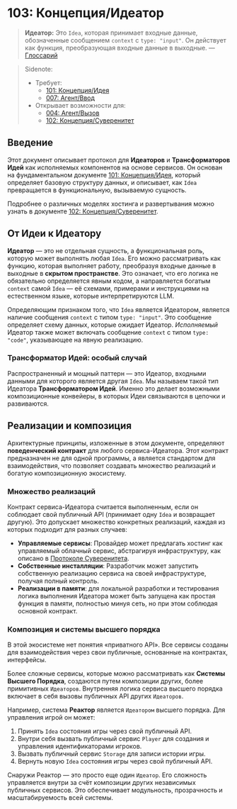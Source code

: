 # 103: Концепция/Идеатор

> **Идеатор:** Это `Idea`, которая принимает входные данные, обозначенные сообщением `context` с `type: "input"`. Он действует как функция, преобразующая входные данные в выходные. — [Глоссарий](./000_glossary.md)

> Sidenote:
> - Требует:
>   - [101: Концепция/Идея](./101_concept_idea.md)
>   - [007: Агент/Ввод](./007_agent_input.md)
> - Открывает возможности для:
>   - [004: Агент/Вызов](./004_agent_call.md)
>   - [102: Концепция/Суверенитет](./102_concept_sovereignty.md)

## Введение

Этот документ описывает протокол для **Идеаторов** и **Трансформаторов Идей** как исполняемых компонентов на основе сервисов. Он основан на фундаментальном документе [101: Концепция/Идея](./101_concept_idea.md), который определяет базовую структуру данных, и описывает, как `Idea` превращается в функциональную, вызываемую сущность.

Подробнее о различных моделях хостинга и развертывания можно узнать в документе [102: Концепция/Суверенитет](./102_concept_sovereignty.md).

## От Идеи к Идеатору

**Идеатор** — это не отдельная сущность, а функциональная роль, которую может выполнять любая `Idea`. Его можно рассматривать как функцию, которая выполняет работу, преобразуя входные данные в выходные в **скрытом пространстве**. Это означает, что его логика не обязательно определяется явным кодом, а направляется богатым `context` самой `Idea` — её схемами, примерами и инструкциями на естественном языке, которые интерпретируются LLM.

Определяющим признаком того, что `Idea` является Идеатором, является наличие сообщения `context` с типом `type: "input"`. Это сообщение определяет схему данных, которые ожидает Идеатор. *Исполняемый* Идеатор также может включать сообщение `context` с типом `type: "code"`, указывающее на явную реализацию.

### Трансформатор Идей: особый случай

Распространенный и мощный паттерн — это Идеатор, входными данными для которого является другая `Idea`. Мы называем такой тип Идеатора **Трансформатором Идей**. Именно это делает возможными композиционные конвейеры, в которых Идеи связываются в цепочки и развиваются.

## Реализации и композиция

Архитектурные принципы, изложенные в этом документе, определяют **поведенческий контракт** для любого сервиса-Идеатора. Этот контракт предназначен не для одной программы, а является стандартом для взаимодействия, что позволяет создавать множество реализаций и богатую композиционную экосистему.

### Множество реализаций

Контракт сервиса-Идеатора считается выполненным, если он соблюдает свой публичный API (принимает одну `Idea` и возвращает другую). Это допускает множество конкретных реализаций, каждая из которых подходит для разных случаев:

- **Управляемые сервисы**: Провайдер может предлагать хостинг как управляемый облачный сервис, абстрагируя инфраструктуру, как описано в [Протоколе Суверенитета](./102_concept_sovereignty.md).
- **Собственные инсталляции**: Разработчик может запустить собственную реализацию сервиса на своей инфраструктуре, получая полный контроль.
- **Реализации в памяти**: для локальной разработки и тестирования логика выполнения Идеатора может быть запущена как простая функция в памяти, полностью минуя сеть, но при этом соблюдая основной контракт.

### Композиция и системы высшего порядка

В этой экосистеме нет понятия «приватного API». Все сервисы созданы для взаимодействия через свои публичные, основанные на контрактах, интерфейсы.

Более сложные сервисы, которые можно рассматривать как **Системы Высшего Порядка**, создаются путем композиции других, более примитивных `Идеаторов`. Внутренняя логика сервиса высшего порядка включает в себя вызовы публичных API других `Идеаторов`.

Например, система **Реактор** является `Идеатором` высшего порядка. Для управления игрой он может:

1. Принять `Idea` состояния игры через свой публичный API.
2. Внутри себя вызвать публичный сервис `Player` для создания и управления идентификаторами игроков.
3. Вызвать публичный сервис `Storage` для записи истории игры.
4. Вернуть новую `Idea` состояния игры через свой публичный API.

Снаружи Реактор — это просто еще один `Идеатор`. Его сложность управляется внутри за счёт композиции других независимых публичных сервисов. Это обеспечивает модульность, прозрачность и масштабируемость всей системы.
